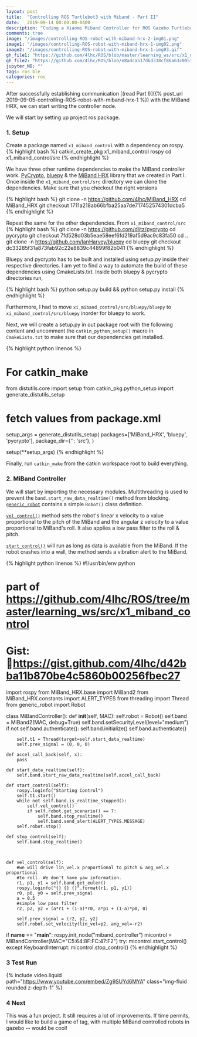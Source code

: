 ```yaml
---
layout: post
title:  "Controlling ROS Turtlebot3 with Miband - Part II"
date:   2019-09-14 00:00:00-0400
description: "Coding a Xiaomi Miband Controller for ROS Gazebo Turtlebot3 simulation."
comments: true
image: "/images/controlling-ROS-robot-with-miband-hrx-2-img01.png"
image1: "/images/controlling-ROS-robot-with-miband-hrx-1-img02.png"
image2: "/images/controlling-ROS-robot-with-miband-hrx-1-img03.gif"
gh_file1: "https://github.com/4lhc/ROS/blob/master/learning_ws/src/x1_miband_control/src/generic_robot.py"
gh_file2: "https://github.com/4lhc/ROS/blob/e8adca517d6d338cf86a63c005fb4a2c9cdcdf44/learning_ws/src/x1_miband_control/bin/miband_controller.py"
jupyter_NB: ""
tags: ros ble
categories: ros
---
```


After successfully establishing communication [(read Part I)]({% post_url 2019-09-05-controlling-ROS-robot-with-miband-hrx-1 %}) with the MiBand HRX, we can start writing the controller node.

We will start by setting up project ros package.

### 1. Setup
Create a package named ``x1_miband_control`` with a dependency on rospy.
{% highlight bash %}
catkin_create_pkg x1_miband_control rospy
cd x1_miband_control/src
{% endhighlight %}

We have three other runtime dependencies to make the MiBand controller work. [PyCrypto](https://github.com/dlitz/pycrypto), [bluepy](https://github.com/IanHarvey/bluepy) & the [MiBand HRX](https://github.com/4lhc/MiBand_HRX) library that we created in Part I.
Once inside the ``x1_miband_control/src`` directory we can clone the dependencies. Make sure that you checkout the right versions

{% highlight bash %}
git clone -n https://github.com/4lhc/MiBand_HRX
cd MiBand_HRX
git checkout 1711a218ab66bfba25aa7de717452574301dcba5
{% endhighlight %}

Repeat the same for the other dependencies. From ``xi_miband_control/src``
{% highlight bash %}
git clone -n https://github.com/dlitz/pycrypto
cd pycrypto
git checkout 7fd528d03b5eae58eef6fd219af5d9ac9c83fa50
cd ..
git clone -n https://github.com/IanHarvey/bluepy
cd bluepy
git checkout dc33285f31a873fab92c22e8839c44899f82b041
{% endhighlight %}

Bluepy and pycrypto has to be built and installed using setup.py inside their respective directories. I am yet to find a way to automate the build of these dependencies using CmakeLists.txt. Inside both bluepy & pycrypto directories run,

{% highlight bash %}
python setup.py build && python setup.py install
{% endhighlight %}

Furthermore, I had to move ``xi_miband_control/src/bluepy/bluepy`` to ``xi_miband_control/src/bluepy`` inorder for bluepy to work.


Next, we will create a setup.py in out package root with the following content and uncomment the ``catkin_python_setup()`` macro in ``CmakeLists.txt`` to make sure that our dependencies get installed.

{% highlight python linenos %}
# For catkin_make
from distutils.core import setup
from catkin_pkg.python_setup import generate_distutils_setup

# fetch values from package.xml
setup_args = generate_distutils_setup(
    packages=['MiBand_HRX', 'bluepy', 'pycrypto'],
    package_dir={'': 'src'},
)

setup(**setup_args)
{% endhighlight %}


Finally, run ``catkin_make`` from the catkin workspace root to build everything.


### 2. MiBand Controller

We will start by importing the necessary modules. Multithreading is used to prevent the ``band.start_raw_data_realtime()`` method from blocking.
[``generic_robot``]({{page.gh_file1}}) contains a simple ``Robot()`` class definition.


[``vel_control()``]({{page.gh_file2}}#L42) method sets the robot's linear x velocity to a value proportional to the pitch of the MiBand and the angular z velocity to a value proportional to MiBand's roll. It also applies a low pass filter to the roll & pitch.

[``start_control()``]({{page.gh_file2}}#L27) will run as long as data is available from the MiBand. If the robot crashes into a wall, the method sends a vibration alert to the MiBand.


{% highlight python linenos %}
#!/usr/bin/env python
# part of https://github.com/4lhc/ROS/tree/master/learning_ws/src/x1_miband_control
# Gist: https://gist.github.com/4lhc/d42bba11b870be4c5860b00256fbec27
import rospy
from MiBand_HRX.base import MiBand2
from MiBand_HRX.constants import ALERT_TYPES
from threading import Thread
from generic_robot import Robot


class MiBandController():
    def __init__(self, MAC):
        self.robot = Robot()
        self.band = MiBand2(MAC, debug=True)
        self.band.setSecurityLevel(level="medium")
        if not self.band.authenticate():
            self.band.initialize()
            self.band.authenticate()

        self.t1 = Thread(target=self.start_data_realtime)
        self.prev_signal = (0, 0, 0)

    def accel_call_back(self, x):
        pass

    def start_data_realtime(self):
        self.band.start_raw_data_realtime(self.accel_call_back)

    def start_control(self):
        rospy.loginfo("Starting Control")
        self.t1.start()
        while not self.band.is_realtime_stopped():
            self.vel_control()
            if self.robot.get_scenario() == 7:
                self.band.stop_realtime()
                self.band.send_alert(ALERT_TYPES.MESSAGE)
        self.robot.stop()

    def stop_control(self):
        self.band.stop_realtime()



    def vel_control(self):
        #we will drive lin_vel.x proportional to pitch & ang_vel.x proportional
        #to roll. We don't have yaw information.
        r1, p1, y1 = self.band.get_euler()
        rospy.loginfo("{} {} {}".format(r1, p1, y1))
        r0, p0, y0 = self.prev_signal
        a = 0.5
        #simple low pass filter
        r2, p2, y2 = (a*r1 + (1-a)*r0, a*p1 + (1-a)*p0, 0)

        self.prev_signal = (r2, p2, y2)
        self.robot.set_velocity(lin_vel=p2, ang_vel=-r2)

if __name__ == "__main__":
    rospy.init_node("miband_controller")
    micontrol = MiBandController(MAC="C5:64:8F:FC:47:F2")
    try:
        micontrol.start_control()
    except KeyboardInterrupt:
        micontrol.stop_control()
{% endhighlight %}

### 3 Test Run

{% include video.liquid path="https://www.youtube.com/embed/Zg9SUYd6MYA" class="img-fluid rounded z-depth-1" %}

### 4 Next
This was a fun project. It still requires a lot of improvements. If time permits, I would like to build a game of tag, with multiple MiBand controlled robots in gazebo -- would be cool!
